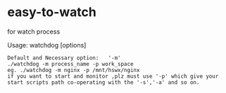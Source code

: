 # easy-to-watch
for watch process

Usage: 
watchdog [options] 

    Default and Necessary option:   '-m'
    ./watchdog -m process_name -p work_space
    eg. ./watchdog -m nginx -p /mnt/hswx/nginx
    if you want to start and monitor ,plz must use '-p' which give your
    start scripts path co-operating with the '-s','-a' and so on.

